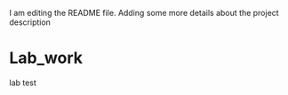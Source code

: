 I  am editing the README file. Adding some more details about the project description

# Lab_work
lab test
